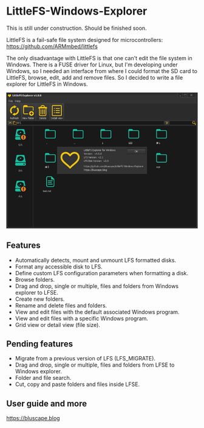 # LittleFS-Windows-Explorer

This is still under construction. Should be finished soon.

LittleFS is a fail-safe file system designed for microcontrollers: https://github.com/ARMmbed/littlefs

The only disadvantage with LittleFS is that one can't edit the file system in Windows. There is a FUSE driver for Linux, but I'm developing under Windows, so I needed an interface from where I could format the SD card to LittleFS, browse, edit, add and remove files. So I decided to write a file explorer for LittleFS in Windows.  

![GitHub Logo](/images/ExplorerWAbout.jpg)

## Features
* Automatically detects, mount and unmount LFS formatted disks.
* Format any accessible disk to LFS.
* Define custom LFS configuration parameters when formatting a disk.
* Browse folders.
* Drag and drop, single or multiple, files and folders from Windows explorer to LFSE.
* Create new folders.
* Rename and delete files and folders.
* View and edit files with the default associated Windows program.
* View and edit files with a specific Windows program.
* Grid view or detail view (file size).

## Pending features
* Migrate from a previous version of LFS (LFS_MIGRATE). 
* Drag and drop, single or multiple, files and folders from LFSE to Windows explorer. 
* Folder and file search.
* Cut, copy and paste folders and files inside LFSE.

## User guide and more
https://bluscape.blog
